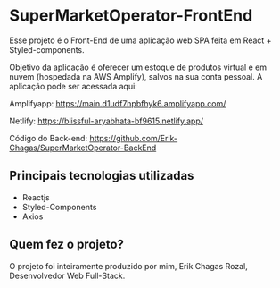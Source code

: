 # SuperMarketOperator-FrontEnd

Esse projeto é o Front-End de uma aplicação web SPA feita em React + Styled-components.

Objetivo da aplicação é oferecer um estoque de produtos virtual e em nuvem (hospedada na AWS Amplify), salvos na sua conta pessoal.
A aplicação pode ser acessada aqui: 

Amplifyapp: https://main.d1udf7hpbfhyk6.amplifyapp.com/

Netlify: https://blissful-aryabhata-bf9615.netlify.app/

Código do Back-end: https://github.com/Erik-Chagas/SuperMarketOperator-BackEnd

## Principais tecnologias utilizadas

- Reactjs
- Styled-Components
- Axios

## Quem fez o projeto?

O projeto foi inteiramente produzido por mim, Erik Chagas Rozal, Desenvolvedor Web Full-Stack.
